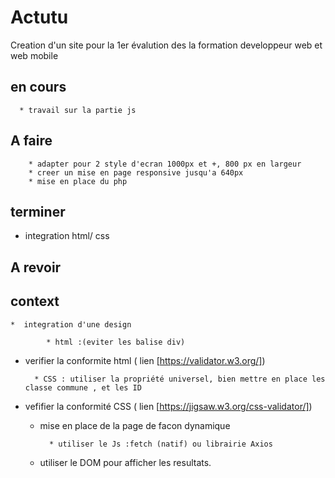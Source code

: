 # Actutu

Creation d'un site pour la 1er évalution des la formation developpeur web et web mobile

## en cours
      * travail sur la partie js
## A faire
       
        * adapter pour 2 style d'ecran 1000px et +, 800 px en largeur
        * creer un mise en page responsive jusqu'a 640px
        * mise en place du php
       
## terminer
  * integration html/ css
## A revoir

## context

    *  integration d'une design

            * html :(eviter les balise div)
* verifier la conformite html ( lien [https://validator.w3.org/])

        * CSS : utiliser la propriété universel, bien mettre en place les classe commune , et les ID

* vefifier  la conformité CSS ( lien [https://jigsaw.w3.org/css-validator/])

    * mise en place de la page de facon dynamique 

            * utiliser le Js :fetch (natif) ou librairie Axios

    * utiliser le DOM pour afficher les resultats.

    
